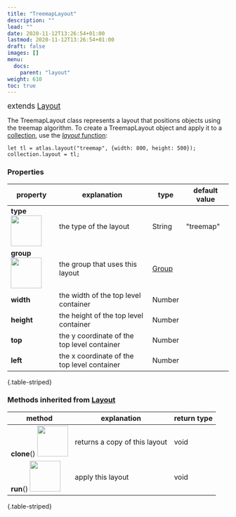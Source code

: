 ```yaml
---
title: "TreemapLayout"
description: ""
lead: ""
date: 2020-11-12T13:26:54+01:00
lastmod: 2020-11-12T13:26:54+01:00
draft: false
images: []
menu:
  docs:
    parent: "layout"
weight: 610
toc: true
---
```


<span style="font-size:1.2em">extends [Layout](../layout/)</span><br>

The TreemapLayout class represents a layout that positions objects using the treemap algorithm. To create a TreemapLayout object and apply it to a [collection](../../group/collection/), use the [_layout_ function](../../global/functions/):

    let tl = atlas.layout("treemap", {width: 800, height: 500});
    collection.layout = tl;

### Properties
| property |  explanation   | type | default value |
| --- | --- | --- | --- |
|**type** <img width="70px" src="../../readonly.png"> | the type of the layout | String | "treemap" | 
|**group** <img width="70px" src="../../readonly.png">| the group that uses this layout | [Group](../../group/group/) |  |
|**width**| the width of the top level container | Number |  |
|**height**| the height of the top level container | Number |  |
|**top**| the y coordinate of the top level container | Number |  |
|**left**| the x coordinate of the top level container | Number |  |
{.table-striped}

### Methods inherited from [Layout](../layout/)
| method |  explanation   | return type |
| --- | --- | --- |
| **clone**() <img width="70px" src="../../overrides.png"> | returns a copy of this layout | void |
| **run**() <img width="70px" src="../../overrides.png"> | apply this layout | void |
{.table-striped}